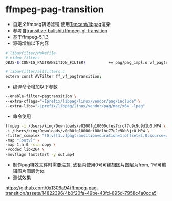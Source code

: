 # ffmpeg-pag-transition

* 自定义ffmpeg转场滤镜,使用[Tencent/libpag](https://github.com/Tencent/libpag)渲染
* 参考自[transitive-bullshit/ffmpeg-gl-transition](https://github.com/transitive-bullshit/ffmpeg-gl-transition)
* 基于ffmpeg-5.1.3
* 源码增加以下内容
```bash
# libavfilter/Makefile
# video filters
OBJS-$(CONFIG_PAGTRANSITION_FILTER)          += pag/pag_impl.o vf_pagtransition.o

# libavfilter/allfilters.c
extern const AVFilter ff_vf_pagtransition;
```
* 编译命令增加以下参数
```bash
--enable-filter=pagtransition \
--extra-cflags="-Iprefix/libpag/linux/vendor/pag/include" \
--extra-libs="-Lprefix/libpag/linux/vendor/pag/mac/x64 -lpag"
```
* 命令使用
```bash
ffmpeg -i /Users/king/Downloads/v0200fg10000cfes7crc77u9c9u9d1b0.MP4 \
-i /Users/king/Downloads/v0d00fg10000ci08dlbc77u2e9kb3jc0.MP4 \
-filter_complex "[0:v][1:v]pagtransition=duration=1:offset=2.0:source=/Users/king/WorkSpace/FFmpeg/ffmpeg-pag-transition/test.pag[s2];[s2]format=yuv420p[outv]" \
-map "[outv]" \
-map 1:a:0 -c:a copy \
-vcodec libx264 \
-movflags faststart -y out.mp4
```
* 制作pag特效文件时需要注意, 滤镜内使用0号可编辑图片图层为from, 1号可编辑图片图层为to.
* 测试效果

https://github.com/0x1306a94/ffmpeg-pag-transition/assets/14822396/4b0f20fa-49be-43fd-895d-7958c4a0cca5


